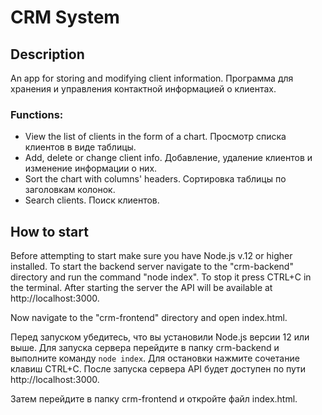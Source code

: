 # CRM System

## Description
An app for storing and modifying client information.
Программа для хранения и управления контактной информацией о клиентах.

### Functions:
- View the list of clients in the form of a chart. Просмотр списка клиентов в виде таблицы.
- Add, delete or change client info. Добавление, удаление клиентов и изменение информации о них.
- Sort the chart with columns' headers. Сортировка таблицы по заголовкам колонок.
- Search clients. Поиск клиентов.

## How to start

Before attempting to start make sure you have Node.js v.12 or higher installed.
To start the backend server navigate to the "crm-backend" directory and run the command "node index". To stop it press CTRL+C in the terminal.
After starting the server the API will be available at http://localhost:3000.

Now navigate to the "crm-frontend" directory and open index.html.

Перед запуском убедитесь, что вы установили Node.js версии 12 или выше.
Для запуска сервера перейдите в папку crm-backend и выполните команду `node index`. Для остановки нажмите сочетание клавиш CTRL+C.
После запуска сервера API будет доступен по пути http://localhost:3000.

Затем перейдите в папку crm-frontend и откройте файл index.html.
